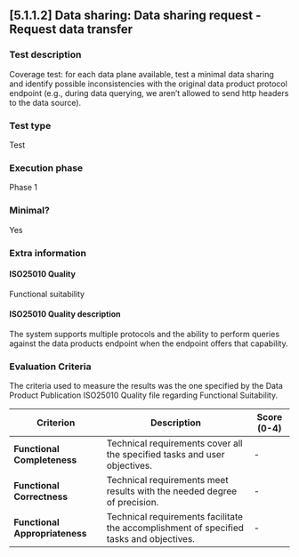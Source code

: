 
## [5.1.1.2] Data sharing: Data sharing request - Request data transfer
 
### Test description
Coverage test: for each data plane available, test a minimal data sharing and identify possible inconsistencies with the original data product protocol endpoint (e.g., during data querying, we aren’t allowed to send http headers to the data source). 
 
### Test type
Test
 
### Execution phase
Phase 1
 
### Minimal?
Yes
 
### Extra information
#### ISO25010 Quality
Functional suitability
#### ISO25010 Quality description
The system supports multiple protocols and the ability to perform queries against the data products endpoint when the endpoint offers that capability. 

### Evaluation Criteria
The criteria used to measure the results was the one specified by the Data Product Publication ISO25010 Quality file regarding Functional Suitability.


| **Criterion**                | **Description**                                                                                     | **Score (0-4)** |
|------------------------------|-----------------------------------------------------------------------------------------------------|-----------------|
| **Functional Completeness**   | Technical requirements cover all the specified tasks and user objectives.                          | -              |
| **Functional Correctness**    | Technical requirements meet results with the needed degree of precision.                           | -              |
| **Functional Appropriateness**| Technical requirements facilitate the accomplishment of specified tasks and objectives.            | -           |
